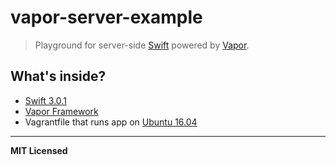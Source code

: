 # vapor-server-example

> Playground for server-side [Swift](https://swift.org) powered by [Vapor](https://vapor.codes).

## What's inside?

- [Swift 3.0.1](https://swift.org)
- [Vapor Framework](https://vapor.codes)
- Vagrantfile that runs app on [Ubuntu 16.04](https://atlas.hashicorp.com/ubuntu/boxes/xenial64)

---

**MIT Licensed**
